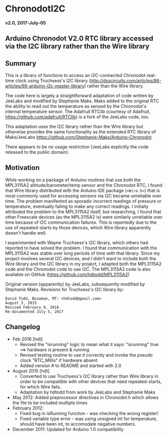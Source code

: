 # ChronodotI2C

#### v2.0, 2017-July-05

## Arduino Chronodot V2.0 RTC library accessed via the I2C library rather than the Wire library

## Summary

This is a library of functions to access an I2C-connected Chronodot real-time clock using Truchsess's I2C library (<http://dsscircuits.com/articles/86-articles/66-arduino-i2c-master-library>) rather than the Wire library.  

The code here is largely a straightforward adaptation of code written by JeeLabs and modified by Stephanie Maks.  Maks added to the original RTC the ability to read out the temperature as sensed by the Chronodot's internal temperature sensor.  The Adafruit RTClib (courtesy of Adafruit, <https://github.com/adafruit/RTClib>) is a fork of the JeeLabs code, too. 

This adaptation uses the I2C library rather than the Wire library but otherwise provides the same functionality as the extended RTC library of Maks/JeeLabs <https://github.com/Stephanie-Maks/Arduino-Chronodot>.

There appears to be no usage restriction (JeeLabs explicitly the code released to the public domain). 
 
## Motivation

While working on a package of Arduino routines that use both the MPL3115A2 altitude/barometer/temp sensor and the Chronodot RTC, I found that Wire library distributed with the Arduino IDE package (`<Wire.h>`) that is most commonly used for accessing sensors via I2C became unreliable over time. The problem manifested as sporadic incorrect readings of pressure or temperature, eventually failing to make any correct readings.  I initially attributed the problem to the MPL3115A2 itself, but researching, I found that other Freescale devices (as the MPL3115A2 is) were similarly unreliable over time because of I2C communication failures.  This is reportedly due to the use of repeated-starts by those devices, which Wire library apparently doesn't handle well.

I experimented with Wayne Truchsess's I2C library, which others had reported to have solved the problem.  I found that communication with the MPL3115A2 was stable over long periods of time with that library. Since my project involves several I2C devices, and I didn't want to include both the Wire library and the I2C library in my project, I adapted both the MPL3115A2 code and the Chronodot code to use I2C.  The MPL3115A2 code is also available on GitHub (<https://github.com/hdtodd/MPL3115A2>)

Original version (apparently) by JeeLabs, subsequently modified by Stephanie Maks. Revisions for Truchsess's I2C library by:

```
David Todd, Bozeman, MT: <hdtodd@gmail.com>  
August 3, 2015  
Revised February 9, 2016  
Re-documented July 5, 2017
```


## Changelog

* Feb 2016 [hdt] 
  * Revised the "isrunning" logic to mean what it says: "isrunning" true ==> hardware is present & running
  * Revised testing routine to use it correctly and invoke the pseudo clock "RTC_Millis" if hardware absent
  * Added version # to README and started with 2.0
* August 2015 [hdt] 
  * Converted to use Truchsess's I2C library rather than Wire library in order to be compatible with other devices that need repeated-starts, for which Wire fails.
  * Adaptation by hdtodd from work by JeeLabs and Stephanie Maks
* May 2012:    Added preprocessor directives in Chronodot.h which allows the file to be included multiple times
* February 2012:  
  * Fixed bug in isRunning function - was checking the wrong register!
  * Fixed variable type error - was using unsigned int for temperature, should have been int, to accomodate negative numbers.
* December 2011:   Updated for Arduino 1.0 compatibility

